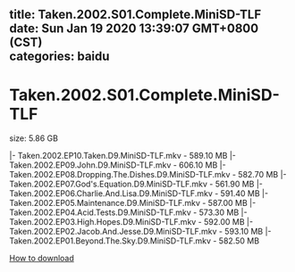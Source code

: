 
title: Taken.2002.S01.Complete.MiniSD-TLF
date: Sun Jan 19 2020 13:39:07 GMT+0800 (CST)    
categories: baidu
---

# Taken.2002.S01.Complete.MiniSD-TLF
size: 5.86 GB
 
 
|- Taken.2002.EP10.Taken.D9.MiniSD-TLF.mkv - 589.10 MB
|- Taken.2002.EP09.John.D9.MiniSD-TLF.mkv - 606.10 MB
|- Taken.2002.EP08.Dropping.The.Dishes.D9.MiniSD-TLF.mkv - 582.70 MB
|- Taken.2002.EP07.God's.Equation.D9.MiniSD-TLF.mkv - 561.90 MB
|- Taken.2002.EP06.Charlie.And.Lisa.D9.MiniSD-TLF.mkv - 591.40 MB
|- Taken.2002.EP05.Maintenance.D9.MiniSD-TLF.mkv - 587.00 MB
|- Taken.2002.EP04.Acid.Tests.D9.MiniSD-TLF.mkv - 573.30 MB
|- Taken.2002.EP03.High.Hopes.D9.MiniSD-TLF.mkv - 592.00 MB
|- Taken.2002.EP02.Jacob.And.Jesse.D9.MiniSD-TLF.mkv - 593.10 MB
|- Taken.2002.EP01.Beyond.The.Sky.D9.MiniSD-TLF.mkv - 582.50 MB

[How to download](https://bpcam.bemobtrk.com/go/2ceec3aa-1ca2-46d6-b9ff-aaa5c184517c?jno=3767)